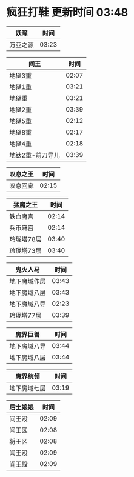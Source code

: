 # 疯狂打鞋 更新时间 03:48

| 妖瞳   | 时间    |
|--------|-------|
| 万亚之源 | 03:23 |

| 间王   | 时间    |
|--------|-------|
| 地狱3重 | 02:07 |
| 地狱1重 | 03:21 |
| 地狱重 | 03:21 |
| 地狱2重 | 03:39 |
| 地狱5重 | 02:12 |
| 地狱8重 | 02:17 |
| 地狱4重 | 02:18 |
| 地钛2重-前刀导儿 | 03:39 |

| 叹息之王   | 时间    |
|--------|-------|
| 叹息回廊 | 02:15 |

| 猛魔之王   | 时间    |
|--------|-------|
| 铁血魔宫 | 02:14 |
| 兵币麻宫 | 02:14 |
| 玲珑塔78层 | 03:40 |
| 玲珑塔73层 | 03:40 |

| 鬼火人马   | 时间    |
|--------|-------|
| 地下魔域作层 | 03:43 |
| 地下魔域八层 | 03:43 |
| 地下魔域八导 | 02:23 |
| 玲珑塔77层 | 03:39 |

| 魔界巨兽   | 时间    |
|--------|-------|
| 地下魔域八导 | 03:44 |
| 地下魔域八层 | 03:44 |

| 魔界统领   | 时间    |
|--------|-------|
| 地下魔域七层 | 03:19 |

| 后土娘娘   | 时间    |
|--------|-------|
| 间王殴 | 02:09 |
| 闻王区 | 02:08 |
| 将王区 | 02:08 |
| 闻王殴 | 02:09 |
| 阎王殿 | 02:09 |